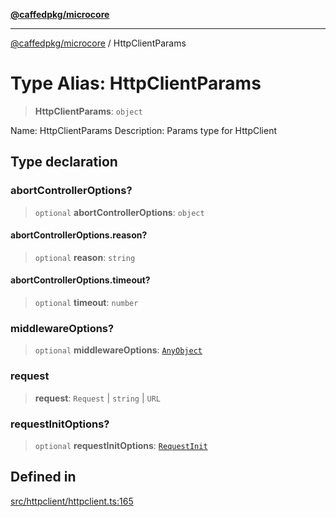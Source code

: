 [**@caffedpkg/microcore**](../README.md)

***

[@caffedpkg/microcore](../globals.md) / HttpClientParams

# Type Alias: HttpClientParams

> **HttpClientParams**: `object`

Name: HttpClientParams
Description: Params type for HttpClient

## Type declaration

### abortControllerOptions?

> `optional` **abortControllerOptions**: `object`

#### abortControllerOptions.reason?

> `optional` **reason**: `string`

#### abortControllerOptions.timeout?

> `optional` **timeout**: `number`

### middlewareOptions?

> `optional` **middlewareOptions**: [`AnyObject`](../interfaces/AnyObject.md)

### request

> **request**: `Request` \| `string` \| `URL`

### requestInitOptions?

> `optional` **requestInitOptions**: [`RequestInit`](RequestInit.md)

## Defined in

[src/httpclient/httpclient.ts:165](https://github.com/caffed/microcore/blob/3444f5042af4893783a848f270124aa74f8db032/src/httpclient/httpclient.ts#L165)
